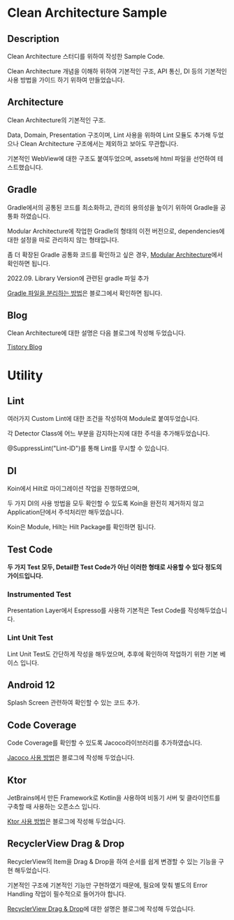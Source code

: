 # Clean Architecture Sample

## Description
Clean Architecture 스터디를 위하여 작성한 Sample Code.

Clean Architecture 개념을 이해하 위하여 기본적인 구조, API 통신, DI 등의 기본적인 사용 방법을 가이드 하기 위하여 만들었습니다.

## Architecture 
Clean Architecture의 기본적인 구조.

Data, Domain, Presentation 구조이며, Lint 사용을 위하여 Lint 모듈도 추가해 두었으나 Clean Architecture 구조에서는 제외하고 보아도 무관합니다.

기본적인 WebView에 대한 구조도 붙여두었으며, assets에 html 파일을 선언하여 테스트했습니다.

## Gradle
Gradle에서의 공통된 코드를 최소화하고, 관리의 용의성을 높이기 위하여 Gradle을 공통화 하였습니다.

Modular Architecture에 작업한 Gradle의 형태의 이전 버전으로, dependencies에 대한 설정을 따로 관리하지 않는 형태입니다.

좀 더 확장된 Gradle 공통화 코드를 확인하고 싶은 경우, [Modular Architecture](https://github.com/HeeGyeong/ModuleArchitecture)에서 확인하면 됩니다.

2022.09. Library Version에 관련된 gradle 파일 추가

[Gradle 파일을 분리하는 방법](https://heegs.tistory.com/110)은 블로그에서 확인하면 됩니다.

## Blog
Clean Architecture에 대한 설명은 다음 블로그에 작성해 두었습니다.

[Tistory Blog](https://heegs.tistory.com/61?category=915533 "Clean Architecture Example")


# Utility

## Lint
여러가지 Custom Lint에 대한 조건을 작성하여 Module로 붙여두었습니다.

각 Detector Class에 어느 부분을 감지하는지에 대한 주석을 추가해두었습니다.

@SuppressLint("Lint-ID")를 통해 Lint를 무시할 수 있습니다.

## DI
Koin에서 Hilt로 마이그레이션 작업을 진행하였으며,

두 가지 DI의 사용 방법을 모두 확인할 수 있도록 Koin을 완전히 제거하지 않고 Application단에서 주석처리만 해두었습니다.

Koin은 Module, Hilt는 Hilt Package를 확인하면 됩니다.

## Test Code
**두 가지 Test 모두, Detail한 Test Code가 아닌 이러한 형태로 사용할 수 있다 정도의 가이드입니다.**


### Instrumented Test
Presentation Layer에서 Espresso를 사용하 기본적은 Test Code를 작성해두었습니다.

### Lint Unit Test
Lint Unit Test도 간단하게 작성을 해두었으며, 추후에 확인하여 작업하기 위한 기본 베이스 입니다.

## Android 12
Splash Screen 관련하여 확인할 수 있는 코드 추가.

## Code Coverage
Code Coverage를 확인할 수 있도록 Jacoco라이브러리를 추가하였습니다.

[Jacoco 사용 방법](https://heegs.tistory.com/131 "How to use Jacoco basics")은 블로그에 작성해 두었습니다.

## Ktor
JetBrains에서 만든 Framework로 Kotlin을 사용하여 비동기 서버 및 클라이언트를 구축할 때 사용하는 오픈소스 입니다.

[Ktor 사용 방법](https://heegs.tistory.com/133 "How to use Ktor")은 블로그에 작성해 두었습니다.

## RecyclerView Drag & Drop
RecyclerView의 Item을 Drag & Drop을 하여 순서를 쉽게 변경할 수 있는 기능을 구현 해두었습니다.

기본적인 구조에 기본적인 기능만 구현하였기 때문에, 필요에 맞춰 별도의 Error Handling 작업이 필수적으로 들어가야 합니다.

[RecyclerView Drag & Drop](https://heegs.tistory.com/139 "RecyclerView Drag & Drop")에 대한 설명은 블로그에 작성해 두었습니다.
